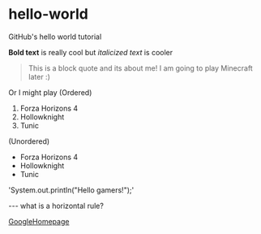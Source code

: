 # hello-world
GitHub's hello world tutorial

**Bold text** is really cool
but *italicized text* is cooler

> This is a block quote
> and its about me!
> I am going to play Minecraft later :)

Or I might play (Ordered)
1. Forza Horizons 4
2. Hollowknight
3. Tunic

(Unordered)
- Forza Horizons 4
- Hollowknight
- Tunic

'System.out.println("Hello gamers!");'

--- what is a horizontal rule?

[GoogleHomepage](https://www.google.com)
